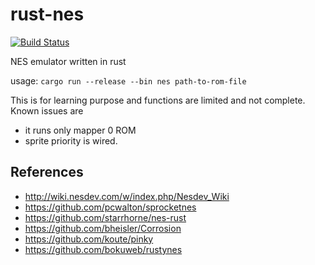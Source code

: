 # rust-nes
[![Build Status](https://travis-ci.com/ichyo/rust-nes.svg?token=x5CRhgqppphT8DXRpi6F&branch=master)](https://travis-ci.com/ichyo/rust-nes)

NES emulator written in rust

usage: `cargo run --release --bin nes path-to-rom-file`

This is for learning purpose and functions are limited and not complete. Known issues are
* it runs only mapper 0 ROM
* sprite priority is wired.


## References
- http://wiki.nesdev.com/w/index.php/Nesdev_Wiki 
- https://github.com/pcwalton/sprocketnes
- https://github.com/starrhorne/nes-rust
- https://github.com/bheisler/Corrosion
- https://github.com/koute/pinky
- https://github.com/bokuweb/rustynes

